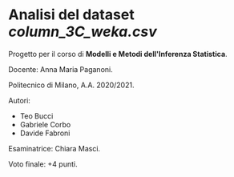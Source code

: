 # Analisi del dataset *column_3C_weka.csv*

Progetto per il corso di **Modelli e Metodi dell'Inferenza Statistica**.

Docente: Anna Maria Paganoni.

Politecnico di Milano, A.A. 2020/2021.

Autori:
- Teo Bucci
- Gabriele Corbo
- Davide Fabroni

Esaminatrice: Chiara Masci.

Voto finale: +4 punti.